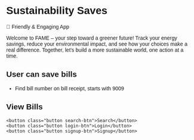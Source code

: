 # Sustainability Saves
 🌱 Friendly & Engaging App
 
Welcome to FAME – your step toward a greener future!
Track your energy savings, reduce your environmental impact, and see how your choices make a real difference. Together, let’s build a more sustainable world, one action at a time.

## User can save bills

* Find bill number on bill receipt, starts with 9009


## View Bills

<html lang="en">
<head>
    <meta charset="UTF-8">
    <title>Buttons Example</title>
    <style>
        body {
            font-family: Arial, sans-serif;
            padding: 20px;
        }
        .button {
            padding: 10px 20px;
            margin: 10px;
            font-size: 16px;
            cursor: pointer;
            border: none;
            border-radius: 5px;
        }
        .search-btn {
            background-color: #4CAF50;
            color: white;
        }
        .login-btn {
            background-color: #2196F3;
            color: white;
        }
        .signup-btn {
            background-color: #f44336;
            color: white;
        }
    </style>
</head>
<body>

    <button class="button search-btn">Search</button>
    <button class="button login-btn">Login</button>
    <button class="button signup-btn">Signup</button>

</body>
</html>

